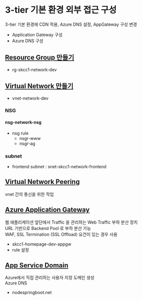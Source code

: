 # 3-tier 기본 환경 외부 접근 구성
3-tier 기본 환경에 CDN 적용, Azure DNS 설정, AppGateway 구성 변경
- Application Gateway 구성
- Azure DNS 구성


## [Resource Group 만들기](./AzureResourceGroup.md)
- rg-skcc1-network-dev

## [Virtual Network 만들기](./AzureVirtualNetwork.md)
- vnet-network-dev
### NSG
#### nsg-network-nsg
- nsg rule
  - nsgr-www
  - nsgr-ag
### subnet
- frontend subnet : snet-skcc1-network-frontend

## [Virtual Network Peering](./AzureVirtualNetworkPeering.md) 
vnet 간의 통신을 위한 작업

## [Azure Application Gateway](./AzureApplicationGateway.md)
웹 애플리케이션 앞단에서 Traffic 을 관리하는 Web Traffic 부하 분산 장치  
URL 기반으로 Backend Pool 로 부하 분산 가능  
WAF, SSL Termination (SSL Offload) 요건이 있는 경우 사용  
- skcc1-homepage-dev-appgw
- rule 설정  

## [App Service Domain](./AzureAppServiceDomain.md)  
Azure에서 직접 관리하는 사용자 지정 도메인 생성  
Azure DNS 
- nodespringboot.net
